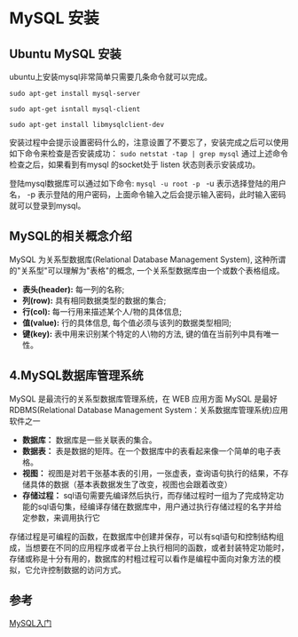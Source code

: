 # MySQL 安装
## Ubuntu MySQL 安装
ubuntu上安装mysql非常简单只需要几条命令就可以完成。
```
sudo apt-get install mysql-server
 
sudo apt-get isntall mysql-client
 
sudo apt-get install libmysqlclient-dev
```
安装过程中会提示设置密码什么的，注意设置了不要忘了，安装完成之后可以使用如下命令来检查是否安装成功：
`sudo netstat -tap | grep mysql`
通过上述命令检查之后，如果看到有mysql 的socket处于 listen 状态则表示安装成功。

登陆mysql数据库可以通过如下命令:
`mysql -u root -p `
-u 表示选择登陆的用户名， -p 表示登陆的用户密码，上面命令输入之后会提示输入密码，此时输入密码就可以登录到mysql。

## MySQL的相关概念介绍
MySQL 为关系型数据库(Relational Database Management System), 这种所谓的"关系型"可以理解为"表格"的概念, 一个关系型数据库由一个或数个表格组成。
- **表头(header):** 每一列的名称;
- **列(row):** 具有相同数据类型的数据的集合;
- **行(col):** 每一行用来描述某个人/物的具体信息;
- **值(value):** 行的具体信息, 每个值必须与该列的数据类型相同;
- **键(key):** 表中用来识别某个特定的人\物的方法, 键的值在当前列中具有唯一性。

## 4.MySQL数据库管理系统

MySQL 是最流行的关系型数据库管理系统，在 WEB 应用方面 MySQL 是最好RDBMS(Relational Database Management System：关系数据库管理系统)应用软件之一

- **数据库：** 数据库是一些关联表的集合。
- **数据表：** 表是数据的矩阵。在一个数据库中的表看起来像一个简单的电子表格。
- **视图：** 视图是对若干张基本表的引用，一张虚表，查询语句执行的结果，不存储具体的数据（基本表数据发生了改变，视图也会跟着改变）
- **存储过程：** sql语句需要先编译然后执行，而存储过程时一组为了完成特定功能的sql语句集，经编译存储在数据库中，用户通过执行存储过程的名字并给定参数，来调用执行它

存储过程是可编程的函数，在数据库中创建并保存，可以有sql语句和控制结构组成，当想要在不同的应用程序或者平台上执行相同的函数，或者封装特定功能时，存储或称是十分有用的，数据库的村粗过程可以看作是编程中面向对象方法的模拟，它允许控制数据的访问方式。

## 参考
[MySQL入门](http://www.cnblogs.com/mr-wid/archive/2013/05/09/3068229.html#c1)

